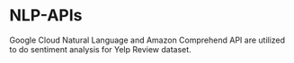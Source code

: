 # NLP-APIs
Google Cloud Natural Language and Amazon Comprehend API are utilized to do sentiment analysis for Yelp Review dataset.
